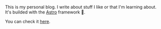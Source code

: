 This is my personal blog. I write about stuff I like or that I'm learning about. It's builded with the
[Astro](https://astro.build/) framework 🥰.

You can check it [here](https://marcos-brito.github.io/nnago/).
